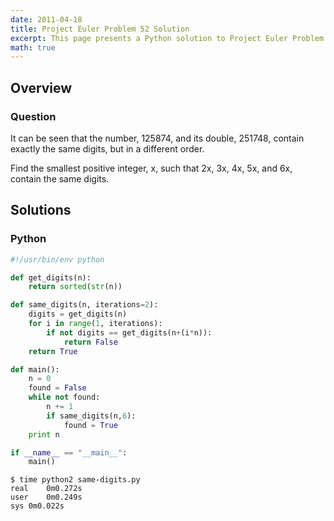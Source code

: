 ```yaml
---
date: 2011-04-18
title: Project Euler Problem 52 Solution
excerpt: This page presents a Python solution to Project Euler Problem 52.
math: true
---
```



## Overview


### Question

It can be seen that the number, 125874, and its double, 251748, contain exactly the same digits, but in a different order.

Find the smallest positive integer, x, such that 2x, 3x, 4x, 5x, and 6x, contain the same digits.







## Solutions

### Python

```python
#!/usr/bin/env python

def get_digits(n):
    return sorted(str(n))

def same_digits(n, iterations=2):
    digits = get_digits(n)
    for i in range(1, iterations):
        if not digits == get_digits(n+(i*n)):
            return False
    return True

def main():
    n = 0
    found = False
    while not found:
        n += 1
        if same_digits(n,6):
            found = True
    print n

if __name__ == "__main__":
    main()
```


```
$ time python2 same-digits.py
real	0m0.272s
user	0m0.249s
sys	0m0.022s
```


